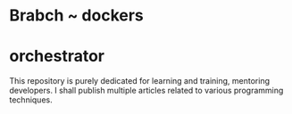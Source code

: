 # Brabch ~ dockers
# orchestrator
This repository is purely dedicated for learning and training, mentoring developers. I shall publish multiple articles related to various programming techniques.
